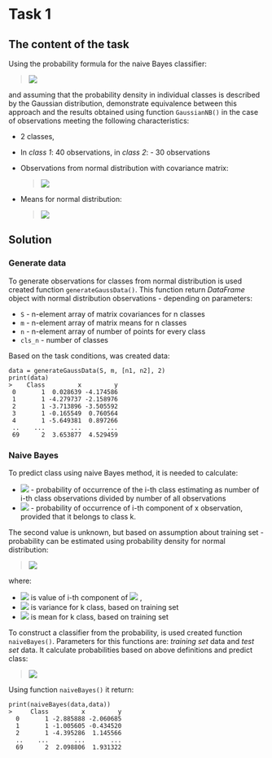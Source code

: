 # Task 1
## The content of the task
Using the probability formula for the naive Bayes classifier:
><img src="http://latex.codecogs.com/gif.latex?%5Cboldsymbol%7B%5Cmathbf%7Bp%7D%7D%281%7C%5Cboldsymbol%7B%5Cmathbf%7Bx%7D%7D%29%20%5Cpropto%20%5Cpi_1%5Cboldsymbol%7B%5Cmathbf%7Bp%7D%7D%28%5Cboldsymbol%7B%5Cmathbf%7Bx%7D%7D%7C1%29%20%3D%5Cpi_1%5Cboldsymbol%7B%5Cmathbf%7Bp%7D%7D%28x%7C1%29%5Cboldsymbol%7B%5Cmathbf%7Bp%7D%7D%28y%7C1%29" />
and assuming that the probability density in individual classes is described by
the Gaussian distribution, demonstrate equivalence between this approach and the
results obtained using function `GaussianNB()` in the case of observations meeting
the following characteristics:
* 2 classes,
* In _class 1_: 40 observations, in _class 2_: - 30 observations
* Observations from normal distribution with covariance matrix:

    ><img src="http://latex.codecogs.com/gif.latex?S%3D%5Cbegin%7Bpmatrix%7D%204%20%260%20%5C%5C%200%20%26%204%20%5Cend%7Bpmatrix%7D" />

* Means for normal distribution:

    ><img src="http://latex.codecogs.com/gif.latex?m_1%3D%5Cbegin%7Bpmatrix%7D%20-3%20%5C%5C%20-1%20%5Cend%7Bpmatrix%7D%2C%5C%2C%20%5C%3B%20m_2%3D%5Cbegin%7Bpmatrix%7D%202%20%5C%5C%202%20%5Cend%7Bpmatrix%7D" />
    
## Solution
### Generate data
To generate observations for classes from normal distribution is used created function
`generateGaussData()`. This function return _DataFrame_ object with normal distribution
observations - depending on parameters:
* `S` - n-element array of matrix covariances for n classes
* `m` - n-element array of matrix means for n classes
* `n` - n-element array of number of points for every class
* `cls_n` - number of classes

Based on the task conditions, was created data:
```
data = generateGaussData(S, m, [n1, n2], 2)
print(data)
>    Class         x         y
 0       1  0.028639 -4.174586
 1       1 -4.279737 -2.158976
 2       1 -3.713896 -3.505592
 3       1 -0.165549  0.760564
 4       1 -5.649381  0.897266
 ..    ...       ...       ...
 69      2  3.653877  4.529459
```

### Naive Bayes
To predict class using naive Bayes method, it is needed to calculate:
* <img src="http://latex.codecogs.com/gif.latex?%5Cpi_i" /> - probability of occurrence of the i-th class estimating as number of i-th class observations divided by number of all observations
* <img src="http://latex.codecogs.com/gif.latex?%5Cmathbf%7Bp%7D%28%5Cmathbf%7Bx^i%7D%7Ck%29" />  - probability of occurrence of i-th component of x observation, provided that it belongs to class k.

The second value is unknown, but based on assumption about training set - probability can be estimated using probability density for normal distribution:

><img src="http://latex.codecogs.com/gif.latex?p%28x_i%3Dl%7Ck%29%3D%5Cfrac%7B1%7D%7B%5Csqrt%7B2%5Cpi%5Csigma%5E2_k%7D%7De%5E%7B-%5Cfrac%7B%28v-%5Cmu_k%29%5E2%7D%7B2%5Csigma%5E2_k%7D%7D" />
 where: 
 * <img src="http://latex.codecogs.com/gif.latex?l" /> is value of i-th component of <img src="http://latex.codecogs.com/gif.latex?x" /> , 
 * <img src="http://latex.codecogs.com/gif.latex?%5Csigma%5E2_k" /> is variance for k class, based on training set
 * <img src="http://latex.codecogs.com/gif.latex?%5Cmu_k" /> is mean for k class, based on training set

To construct a classifier from the probability, is used created function `naiveBayes()`. Parameters for this functions are: _training set_ data and _test set_ data. It calculate probabilities based on above definitions and predict class:

> <img src="http://latex.codecogs.com/gif.latex?%5Chat%7Bc%7D%3Dargmax%7B%28%5Cpi_kp%28x%7Ck%29p%28y%7Ck%29%29%7D" />

Using function `naiveBayes()` it return:
```
print(naiveBayes(data,data))
>     Class         x         y
  0       1 -2.885888 -2.060685
  1       1 -1.005605 -0.434520
  2       1 -4.395286  1.145566
  ..    ...       ...       ...
  69      2  2.098806  1.931322
```
